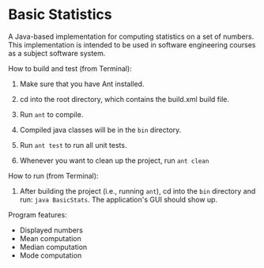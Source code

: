 # Basic Statistics

A Java-based implementation for computing statistics on a set of numbers.
This implementation is intended to be used in software engineering courses as
a subject software system.

How to build and test (from Terminal):

1. Make sure that you have Ant installed.

2. cd into the root directory, which contains the build.xml build file.

3. Run `ant` to compile.

4. Compiled java classes will be in the `bin` directory.

5. Run `ant test` to run all unit tests.

6. Whenever you want to clean up the project, run `ant clean`

How to run (from Terminal):

1. After building the project (i.e., running `ant`), cd into the `bin`
   directory and run: `java BasicStats`. The application's GUI should show up.

Program features:
* Displayed numbers
* Mean computation
* Median computation
* Mode computation
